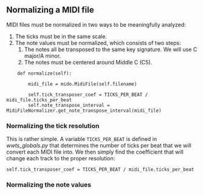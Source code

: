 ## Normalizing a MIDI file
MIDI files must be normalized in two ways to be meaningfully analyzed:
1.  The ticks must be in the same scale.
2.  The note values must be normalized, which consists of two steps:
    1.  The notes all be transposed to the same key signature.  We will
        use C major/A minor.
    2.  The notes must be centered around Middle C (C5).
```
    def normalize(self):

        midi_file = mido.MidiFile(self.filename)

        self.tick_transposer_coef = TICKS_PER_BEAT / midi_file.ticks_per_beat
        self.note_transpose_interval = MidiFileNormalizer.get_note_transpose_interval(midi_file)
```

### Normalizing the tick resolution
This is rather simple.  A variable `TICKS_PER_BEAT` is defined in
*wwts_globals.py* that determines the number of ticks per beat that we
will convert each MIDI file into.  We then simply find the coefficient
that will change each track to the proper resolution:
```
self.tick_transposer_coef = TICKS_PER_BEAT / midi_file.ticks_per_beat
```

### Normalizing the note values
